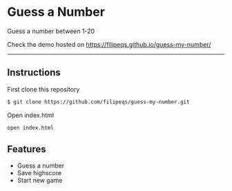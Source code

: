 # Guess a Number

Guess a number between 1-20

Check the demo hosted on https://filipeqs.github.io/guess-my-number/

---

## Instructions

First clone this repository

```bash
$ git clone https://github.com/filipeqs/guess-my-number.git
```

Open index.html

```bash
open index.html
```

## Features

- Guess a number
- Save highscore
- Start new game
